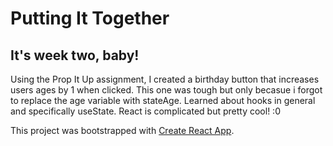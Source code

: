 # Putting It Together

## It's week two, baby!

Using the Prop It Up assignment, I created a birthday button that increases users ages by 1 when clicked.
This one was tough but only becasue i forgot to replace the age variable with stateAge.
Learned about hooks in general and specifically useState.
React is complicated but pretty cool! :0

This project was bootstrapped with [Create React App](https://github.com/facebook/create-react-app).
